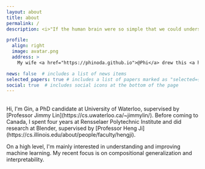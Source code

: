 ```yaml
---
layout: about
title: about
permalink: /
description: <i>"If the human brain were so simple that we could understand it, we would be so simple that we couldn't."</i>

profile:
  align: right
  image: avatar.png
  address: >
    My wife <a href="https://phinoda.github.io">@Phi</a> drew this <a href="https://www.klei.com/games/dont-starve">Don't Starve</a> character of me

news: false  # includes a list of news items
selected_papers: true # includes a list of papers marked as "selected={true}"
social: true  # includes social icons at the bottom of the page
---
```

<br>
Hi, I'm Gin, a PhD candidate at University of Waterloo, supervised by [Professor Jimmy Lin](https://cs.uwaterloo.ca/~jimmylin/). Before coming to Canada, I spent four years at Rensselaer Polytechnic Institute and did research at Blender, supervised by [Professor Heng Ji](https://cs.illinois.edu/about/people/faculty/hengji).

On a high level, I'm mainly interested in understanding and improving machine learning.
My recent focus is on compositional generalization and interpretability.
